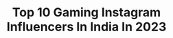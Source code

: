 ---
title: Top 10 Gaming Instagram Influencers In India In 2023
description: >-
  Find top gaming Instagram influencers in India in 2023. Most popular hashtags: #maharashtra #reels #mumbai #india.
platform: Instagram
hits: 147
text_top: Identify the best Instagram profiles on inBeat.
text_bottom: Our platform aggregates 147 Instagram influencers like this in India for you to work with.
profiles:
  - username: "sanskruti_dabhade"
    fullname: >-
      Sanskruti💖
    bio: >-
      |20|🙈 Pune❤ Little Extraordinary🙊 Definition of innocence😇 Check out @_._toxic_gaming 😸 👻 :- sanku.25
    location: "India"
    followers: 5626
    engagement: 2235
    commentsToLikes: 0.043298
    id: ck9hby6euiy9q0j78tk872ap8
    verified: false
    hashtags: "#marathimeme, #india, #beingmarathi, #marathiinspirations"
  - username: "mysterious_yt_"
    fullname: >-
      Shazia Ayub(Mysterious YT)
    bio: >-
      Gamer, Influencer, Interior Designer, Full Time Streamer, FB Gaming Partner 💌DM for Paid Promotion Youtube - Mysterious YT Channel Link -
    location: "India"
    followers: 27600
    engagement: 461
    commentsToLikes: 0.022149
    id: ck0twf648f3o00i193gpla8ft
    verified: false
    hashtags: "#camping, #gamergirl, #girlgamer, #streamer"
  - username: "xyaalive"
    fullname: >-
      Xyaa
    bio: >-
      a.k.a Shagufta Iqbal Gaming, streaming, and a whole lot of procrastinating! Powered by @intelindia @logitechg @getloconow Live @ 8pm🔻
    location: "India"
    followers: 111042
    engagement: 1869
    commentsToLikes: 0.006973
    id: ck134vg6jydqc0i19qm50awld
    verified: false
    hashtags: "#ad, #logitechg, #gaming, #welcomelanding"
  - username: "anzartistix"
    fullname: >-
      Anzar Mohammed Shereef | 🎨
    bio: >-
      🇮🇳 | 🇦🇪 Negative t̶h̶o̶u̶g̶h̶t̶s̶ Art. @anzareyousirius_ @thelucid_writer @porotta_gaming 🔴Commissions closed🔴
    location: "India"
    followers: 18439
    engagement: 2026
    commentsToLikes: 0.067093
    id: ckaotb83sv59x0i78epbwg28r
    verified: false
    hashtags: "#seemedoodle, #artistsoninstagram, #tollywood, #aventador"
  - username: "airshfakhan138"
    fullname: >-
      Arishfa Khan AK 🥀🖤
    bio: >-
      My Queen Without Crown 🥺 My Bundle Of Happiness 🥰 Co-Admin @TuruLove_Gaming Biggest Fan & Fanpage Since 2018 🙈 She is Actor From The Past 10 Years 💖
    location: "India"
    followers: 381880
    engagement: 90
    commentsToLikes: 0.011781
    id: ck8taqfguso7h0j78odw3secw
    verified: false
    hashtags: ""
  - username: "quickshifter390"
    fullname: >-
      AMAL  // KTM&RE BIKER🏍
    bio: >-
      Owns:Duke390 & Classic350 ❤️ Powered by⬇️ @ktm_india @thh_nikko_helmets_official Gaming🎮:@quickshifter390_gaming Youtube⬇️
    location: "India"
    followers: 14335
    engagement: 2874
    commentsToLikes: 0.010635
    id: ckap0l1fuqrts0i78dtdoab72
    verified: false
    hashtags: "#mallugram, #duke250, #dominor, #ktm"
  - username: "krantigaming"
    fullname: >-
      KRANTI Gaming
    bio: >-
      Seasone 15 conquerer YT - KRANTI Gaming Promotion Available This is KRANTI gaming instagram page 👍 Go to this link and SUBSCRIBE You Tube
    location: "India"
    followers: 5196
    engagement: 876
    commentsToLikes: 0.005163
    id: ck8t81ea2ir7a0j78n7rb2btl
    verified: false
    hashtags: ""
  - username: "gamer_batcha_"
    fullname: >-
      GAMER BATCHA
    bio: >-
      GAMING 🎮, LIVE STREAMING, GAMER BATCHA
    location: "India"
    followers: 37661
    engagement: 69
    commentsToLikes: 0.038876
    id: ck8t2w6mf0x8c0j787ylqgg0x
    verified: false
    hashtags: ""
  - username: "sarangrai"
    fullname: >-
      Sarang Rai
    bio: >-
      Dancer • Actor • Gamer DID 6 • Roadies Real Heroes DM or ✉️ sarang22rai@gmail.com YouTube - “Ricki&Sarang” YouTube Gaming - “Sarang YT”
    location: "India"
    followers: 21821
    engagement: 135
    commentsToLikes: 0.076800
    id: ck0udvlnpjx7z0i19px28mhvs
    verified: false
    hashtags: "#fashionblogger, #explore, #reelsinstagram, #reelskarofeelkaro"
  - username: "midfail.yt"
    fullname: >-
      Prabhakaran P
    bio: >-
      🎮Gamer. 📼Caster 🎙️Shout Caster. 🎤Pro Commentator, 🕹️Gaming Entertainer. #Thakidathakida #midfailyt
    location: "India"
    followers: 20048
    engagement: 726
    commentsToLikes: 0.010350
    id: ck9whvmbtzona0j78gv8rxw66
    verified: false
    hashtags: "#lg, #ultragearsquad, #midfailyt, #lgultragear"
---